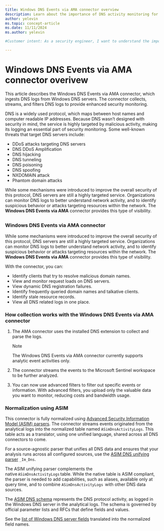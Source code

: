 ```yaml
---
title: Windows DNS Events via AMA connector overview
description: Learn about the importance of DNS activity monitoring for security purposes and how the AMA connector helps in collecting, streaming, and filtering DNS logs.
author: yelevin
ms.topic: concept-article
ms.date: 11/11/2024
ms.author: yelevin

#Customer intent: As a security engineer, I want to understand the importance of monitoring DNS activity and learn how to use the Windows DNS Events via AMA connector to collect, stream, and filter DNS logs for enhanced security monitoring.

---
```


# Windows DNS Events via AMA connector overivew

This article describes the Windows DNS Events via AMA connector, which ingests DNS logs from Windows DNS servers. The connector collects, streams, and filters DNS logs to provide enhanced security monitoring.

DNS is a widely used protocol, which maps between host names and computer readable IP addresses. Because DNS wasn’t designed with security in mind, the service is highly targeted by malicious activity, making its logging an essential part of security monitoring. Some well-known threats that target DNS servers include:

- DDoS attacks targeting DNS servers
- DNS DDoS Amplification 
- DNS hijacking 
- DNS tunneling 
- DNS poisoning 
- DNS spoofing 
- NXDOMAIN attack 
- Phantom domain attacks

While some mechanisms were introduced to improve the overall security of this protocol, DNS servers are still a highly targeted service. Organizations can monitor DNS logs to better understand network activity, and to identify suspicious behavior or attacks targeting resources within the network. The **Windows DNS Events via AMA** connector provides this type of visibility.



## 




### Windows DNS Events via AMA connector

While some mechanisms were introduced to improve the overall security of this protocol, DNS servers are still a highly targeted service. Organizations can monitor DNS logs to better understand network activity, and to identify suspicious behavior or attacks targeting resources within the network. The **Windows DNS Events via AMA** connector provides this type of visibility. 

With the connector, you can:  
- Identify clients that try to resolve malicious domain names.
- View and monitor request loads on DNS servers.
- View dynamic DNS registration failures.
- Identify frequently queried domain names and talkative clients. 
- Identify stale resource records. 
- View all DNS related logs in one place. 

### How collection works with the Windows DNS Events via AMA connector

1. The AMA connector uses the installed DNS extension to collect and parse the logs. 

    > [!NOTE]
    > The Windows DNS Events via AMA connector currently supports analytic event activities only.
 
1. The connector streams the events to the Microsoft Sentinel workspace to be further analyzed. 
1. You can now use advanced filters to filter out specific events or information. With advanced filters, you upload only the valuable data you want to monitor, reducing costs and bandwidth usage. 

### Normalization using ASIM

This connector is fully normalized using [Advanced Security Information Model (ASIM) parsers](normalization.md). The connector streams events originated from the analytical logs into the normalized table named `ASimDnsActivityLogs`. This table acts as a translator, using one unified language, shared across all DNS connectors to come. 

For a source-agnostic parser that unifies all DNS data and ensures that your analysis runs across all configured sources, use the [ASIM DNS unifying parser](normalization-schema-dns.md#out-of-the-box-parsers) `_Im_Dns`.   

The ASIM unifying parser complements the native `ASimDnsActivityLogs` table. While the native table is ASIM compliant, the parser is needed to add capabilities, such as aliases, available only at query time, and to combine `ASimDnsActivityLogs`  with other DNS data sources.   

The [ASIM DNS schema](normalization-schema-dns.md) represents the DNS protocol activity, as logged in the Windows DNS server in the analytical logs. The schema is governed by official parameter lists and RFCs that define fields and values. 

See the [list of Windows DNS server fields](dns-ama-fields.md#asim-normalized-dns-schema) translated into the normalized field names.